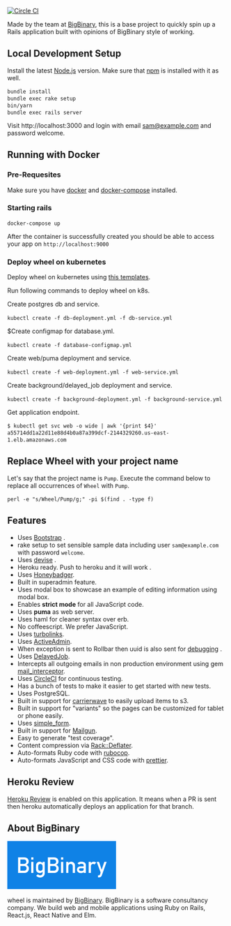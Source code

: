 [![Circle CI](https://circleci.com/gh/bigbinary/wheel.png?style=badge)](https://circleci.com/gh/bigbinary/wheel)

Made by the team at [BigBinary](https://bigbinary.com), this is a base project to quickly spin up a
Rails application built with opinions of BigBinary style of working.

## Local Development Setup

Install the latest [Node.js](https://nodejs.org) version. Make sure that [npm](https://www.npmjs.com/) is installed with it as well.

```
bundle install
bundle exec rake setup
bin/yarn
bundle exec rails server
```

Visit http://localhost:3000 and login with email sam@example.com and password welcome.

##  Running with Docker

### Pre-Requesites

Make sure you have [docker](https://docs.docker.com/engine/installation/) and [docker-compose](https://docs.docker.com/compose/install/) installed.

### Starting rails

```
docker-compose up
```

After the container is successfully created you should be able to access your app on `http://localhost:9000`

### Deploy wheel on kubernetes

Deploy wheel on kubernetes using [this templates](https://github.com/bigbinary/wheel/tree/master/lib/templates/kubernetes).

Run following commands to deploy wheel on k8s.

Create postgres db and service.

`kubectl create -f db-deployment.yml -f db-service.yml`

$Create configmap for database.yml.

`kubectl create -f database-configmap.yml`

Create web/puma deployment and service.

`kubectl create -f web-deployment.yml -f web-service.yml`

Create background/delayed_job deployment and service.

`kubectl create -f background-deployment.yml -f background-service.yml`

Get application endpoint.

```
$ kubectl get svc web -o wide | awk '{print $4}'
a55714dd1a22d11e88d4b0a87a399dcf-2144329260.us-east-1.elb.amazonaws.com
```

## Replace Wheel with your project name

Let's say that the project name is `Pump`. Execute the command below to
replace all occurrences of `Wheel` with `Pump`.

```
perl -e "s/Wheel/Pump/g;" -pi $(find . -type f)
```

## Features

* Uses [Bootstrap](http://getbootstrap.com) .
* rake setup to set sensible sample data including user `sam@example.com` with password `welcome`.
* Uses [devise](https://github.com/plataformatec/devise) .
* Heroku ready. Push to heroku and it will work .
* Uses [Honeybadger](https://www.honeybadger.io/).
* Built in superadmin feature.
* Uses modal box to showcase an example of editing information using modal box.
* Enables __strict mode__ for all JavaScript code.
* Uses __puma__ as web server.
* Uses haml for cleaner syntax over erb.
* No coffeescript. We prefer JavaScript.
* Uses [turbolinks](https://github.com/turbolinks/turbolinks).
* Uses [ActiveAdmin](http://activeadmin.info).
* When exception is sent to Rollbar then uuid is also sent for [debugging](http://videos.bigbinary.com/rubyonrails/use-uuid-x-request-id-to-debug-rails-application.html) .
* Uses [DelayedJob](https://github.com/collectiveidea/delayed_job).
* Intercepts all outgoing emails in non production environment using gem [mail_interceptor](https://github.com/bigbinary/mail_interceptor).
* Uses [CircleCI](https://circleci.com) for continuous testing.
* Has a bunch of tests to make it easier to get started with new tests.
* Uses PostgreSQL.
* Built in support for [carrierwave](https://github.com/carrierwaveuploader/carrierwave) to easily upload items to s3.
* Built in support for "variants" so the pages can be customized for tablet or phone easily.
* Uses [simple_form](https://github.com/plataformatec/simple_form).
* Built in support for [Mailgun](http://mailgun.com).
* Easy to generate "test coverage".
* Content compression via [Rack::Deflater](https://github.com/rack/rack/blob/master/lib/rack/deflater.rb).
* Auto-formats Ruby code with [rubocop](https://github.com/bbatsov/rubocop).
* Auto-formats JavaScript and CSS code with [prettier](https://github.com/prettier/prettier).

## Heroku Review

[Heroku Review](https://devcenter.heroku.com/articles/github-integration-review-apps)
is enabled on this application. It means when a PR is sent then heroku
automatically deploys an application for that branch.


## About BigBinary

![BigBinary](https://raw.githubusercontent.com/bigbinary/bigbinary-assets/press-assets/PNG/logo-light-solid-small.png?raw=true)

wheel is maintained by [BigBinary](https://www.BigBinary.com). BigBinary is a software consultancy company. We build web and mobile applications using Ruby on Rails, React.js, React Native and Elm.
